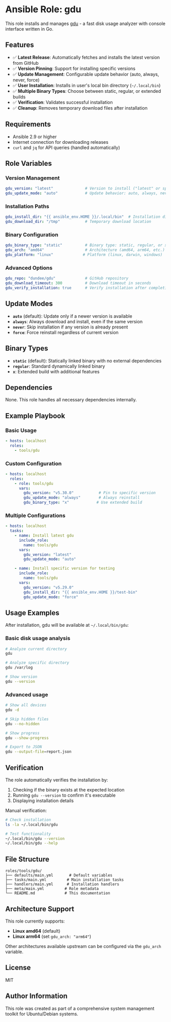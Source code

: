 # Ansible Role: gdu

This role installs and manages [gdu](https://github.com/dundee/gdu) - a fast disk usage analyzer with console interface written in Go.

## Features

- ✅ **Latest Release**: Automatically fetches and installs the latest version from GitHub
- ✅ **Version Pinning**: Support for installing specific versions
- ✅ **Update Management**: Configurable update behavior (auto, always, never, force)
- ✅ **User Installation**: Installs in user's local bin directory (`~/.local/bin`)
- ✅ **Multiple Binary Types**: Choose between static, regular, or extended builds
- ✅ **Verification**: Validates successful installation
- ✅ **Cleanup**: Removes temporary download files after installation

## Requirements

- Ansible 2.9 or higher
- Internet connection for downloading releases
- `curl` and `jq` for API queries (handled automatically)

## Role Variables

### Version Management
```yaml
gdu_version: "latest"              # Version to install ("latest" or specific like "v5.31.0")
gdu_update_mode: "auto"            # Update behavior: auto, always, never, force
```

### Installation Paths
```yaml
gdu_install_dir: "{{ ansible_env.HOME }}/.local/bin"  # Installation directory
gdu_download_dir: "/tmp"           # Temporary download location
```

### Binary Configuration
```yaml
gdu_binary_type: "static"          # Binary type: static, regular, or x (extended features)
gdu_arch: "amd64"                  # Architecture (amd64, arm64, etc.)
gdu_platform: "linux"             # Platform (linux, darwin, windows)
```

### Advanced Options
```yaml
gdu_repo: "dundee/gdu"             # GitHub repository
gdu_download_timeout: 300          # Download timeout in seconds
gdu_verify_installation: true      # Verify installation after completion
```

## Update Modes

- **`auto`** (default): Update only if a newer version is available
- **`always`**: Always download and install, even if the same version
- **`never`**: Skip installation if any version is already present
- **`force`**: Force reinstall regardless of current version

## Binary Types

- **`static`** (default): Statically linked binary with no external dependencies
- **`regular`**: Standard dynamically linked binary
- **`x`**: Extended build with additional features

## Dependencies

None. This role handles all necessary dependencies internally.

## Example Playbook

### Basic Usage
```yaml
- hosts: localhost
  roles:
    - tools/gdu
```

### Custom Configuration
```yaml
- hosts: localhost
  roles:
    - role: tools/gdu
      vars:
        gdu_version: "v5.30.0"           # Pin to specific version
        gdu_update_mode: "always"        # Always reinstall
        gdu_binary_type: "x"            # Use extended build
```

### Multiple Configurations
```yaml
- hosts: localhost
  tasks:
    - name: Install latest gdu
      include_role:
        name: tools/gdu
      vars:
        gdu_version: "latest"
        gdu_update_mode: "auto"

    - name: Install specific version for testing
      include_role:
        name: tools/gdu
      vars:
        gdu_version: "v5.29.0"
        gdu_install_dir: "{{ ansible_env.HOME }}/test-bin"
        gdu_update_mode: "force"
```

## Usage Examples

After installation, gdu will be available at `~/.local/bin/gdu`:

### Basic disk usage analysis
```bash
# Analyze current directory
gdu

# Analyze specific directory
gdu /var/log

# Show version
gdu --version
```

### Advanced usage
```bash
# Show all devices
gdu -d

# Skip hidden files
gdu --no-hidden

# Show progress
gdu --show-progress

# Export to JSON
gdu --output-file=report.json
```

## Verification

The role automatically verifies the installation by:
1. Checking if the binary exists at the expected location
2. Running `gdu --version` to confirm it's executable
3. Displaying installation details

Manual verification:
```bash
# Check installation
ls -la ~/.local/bin/gdu

# Test functionality
~/.local/bin/gdu --version
~/.local/bin/gdu --help
```

## File Structure

```
roles/tools/gdu/
├── defaults/main.yml       # Default variables
├── tasks/main.yml         # Main installation tasks
├── handlers/main.yml      # Installation handlers
├── meta/main.yml         # Role metadata
└── README.md             # This documentation
```

## Architecture Support

This role currently supports:
- **Linux amd64** (default)
- **Linux arm64** (set `gdu_arch: "arm64"`)

Other architectures available upstream can be configured via the `gdu_arch` variable.

## License

MIT

## Author Information

This role was created as part of a comprehensive system management toolkit for Ubuntu/Debian systems.
